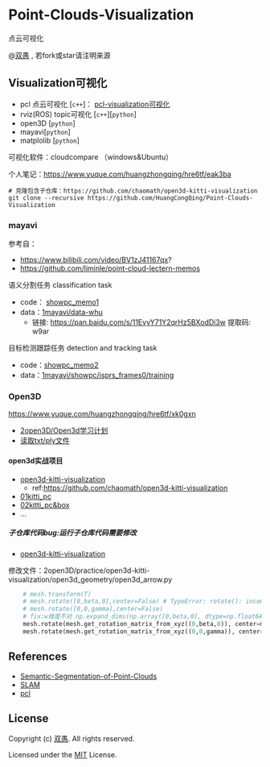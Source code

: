 <!--
 * @Description: 
 * @Author: HCQ
 * @Company(School): UCAS
 * @Email: 1756260160@qq.com
 * @Date: 2020-11-16 11:21:14
 * @LastEditTime: 2022-08-14 14:20:16
 * @FilePath: /Point-Clouds-Visualization/README.md
-->

# Point-Clouds-Visualization

点云可视化

@[双愚](https://github.com/HuangCongQing) , 若fork或star请注明来源

## Visualization可视化

- pcl 点云可视化 [`c++`]： [pcl-visualization可视化](https://github.com/HuangCongQing/pcl-learning/tree/master/15visualization%E5%8F%AF%E8%A7%86%E5%8C%96)
- rviz(ROS) topic可视化  [`c++`][`python`]
- open3D [`python`]
- mayavi[`python`]
- matplolib [`python`]

可视化软件：cloudcompare （windows&Ubuntu）

个人笔记：https://www.yuque.com/huangzhongqing/hre6tf/eak3ba

```
# 克隆包含子仓库：https://github.com/chaomath/open3d-kitti-visualization
git clone --recursive https://github.com/HuangCongQing/Point-Clouds-Visualization
```


### mayavi

参考自：

* https://www.bilibili.com/video/BV1zJ41167qx?
* https://github.com/liminle/point-cloud-lectern-memos

语义分割任务 classification task

* code： [showpc_memo1](1mayavi/visualizer/showpc_memo1.py)
* data：[1mayavi/data-whu](1mayavi/data-whu)
  * 链接: https://pan.baidu.com/s/11EvyY71Y2qrHz5BXodDi3w 提取码: w9ar

目标检测跟踪任务  detection and tracking task

* code：[showpc_memo2](1mayavi/visualizer/showpc_memo2.py)
* data：[1mayavi/showpc/isprs_frames0/training](1mayavi/showpc/isprs_frames0/training)

### Open3D

https://www.yuque.com/huangzhongqing/hre6tf/xk0gxn

* [2open3D/Open3d学习计划](2open3D/Open3d学习计划)
* [读取txt/ply文件](2open3D)

#### open3d实战项目
* [open3d-kitti-visualization](2open3D/practice/open3d-kitti-visualization)
  * ref:https://github.com/chaomath/open3d-kitti-visualization
* [01kitti_pc](2open3D/practice/01kitti_pc)
* [02kitti_pc&box](2open3D/practice/02kitti_pc&box)
* ...

##### 子仓库代码bug:运行子仓库代码需要修改
* [open3d-kitti-visualization](2open3D/practice/open3d-kitti-visualization)

修改文件：2open3D/practice/open3d-kitti-visualization/open3d_geometry/open3d_arrow.py

```python
	# mesh.transform(T)
	# mesh.rotate([0,beta,0],center=False) # TypeError: rotate(): incompatible function arguments. The following argument types are supported:
	# mesh.rotate([0,0,gamma],center=False)
	# fix:w维度不对 np.expand_dims(np.array([0,beta,0], dtype=np.float64),1).shape
	mesh.rotate(mesh.get_rotation_matrix_from_xyz((0,beta,0)), center=mesh.get_center())
	mesh.rotate(mesh.get_rotation_matrix_from_xyz((0,0,gamma)), center=mesh.get_center())

```

## References

* [Semantic-Segmentation-of-Point-Clouds](https://github.com/HuangCongQing/Semantic-Segmentation-of-Point-Clouds)
* [SLAM](https://github.com/HuangCongQing/SLAM)
* [pcl](https://github.com/HuangCongQing/pcl-learning)

## License

Copyright (c) [双愚](https://github.com/HuangCongQing/). All rights reserved.

Licensed under the [MIT](./LICENSE) License.
